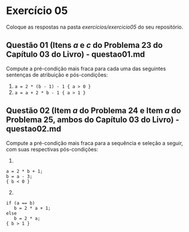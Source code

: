 # Exercício 05

Coloque as respostas na pasta _exercicios/exercicio05_ do seu repositório.

## Questão 01 (Itens _a_ e _c_ do Problema 23 do Capítulo 03 do Livro) - questao01.md

Compute a pré-condição mais fraca para cada uma das seguintes sentenças de atribuição e pós-condições:

1. ``` a = 2 * (b - 1) - 1 { a > 0 } ```
2. ``` a = a + 2 * b - 1 { a > 1 } ```

## Questão 02 (Item _a_ do Problema 24 e Item _a_ do Problema 25, ambos do Capítulo 03 do Livro) - questao02.md

Compute a pré-condição mais fraca para a sequência e seleção a seguir, com suas respectivas pós-condições:

1. 
``` 
a = 2 * b + 1;
b = a - 3;
{ b < 0 }
```

2. 
```
if (a == b)
   b = 2 * a + 1;
else
   b = 2 * a;
{ b > 1 }
```
